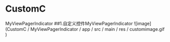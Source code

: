 # CustomC
MyViewPagerIndicator
##1.自定义控件MyViewPagerIndicator
![image](CustomC / MyViewPagerIndicator / app / src / main / res / customimage.gif )
